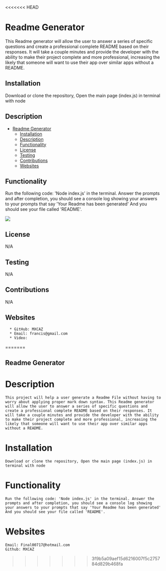 <<<<<<< HEAD
# Readme Generator

This Readme generator will allow the user to answer a series of specific questions and create a professional complete README based on their responses. It will take a couple minutes and provide the developer with the ability to make their project complete and more professional, increasing the likely that someone will want to use their app over similar apps without a README.

## Installation

Download or clone the repository, Open the main page (index.js) in terminal with node

## Description

- [Readme Generator](#readme-generator)
  - [Installation](#installation)
  - [Description](#description)
  - [Functionality](#functionality)
  - [License](#license)
  - [Testing](#testing)
  - [Contributions](#contributions)
  - [Websites](#websites)

## Functionality

Run the following code: 'Node index.js' in the terminal. Answer the prompts and after completion, you should see a console log showing your answers to your prompts that say 'Your Readme has been generated' And you should see your file called 'README'.

![](<assets/Untitled_%20Nov%2018,%202022%2010_40%20PM%20(2).gif>)

## License

N/A

## Testing

N/A

## Contributions

N/A

## Websites

      * GitHub: MXCAZ
      * Email: francis@gmail.com
      * Video:
=======
## Readme Generator

# Description

    This project will help a user generate a Readme File without having to worry about applying proper mark down syntax. This Readme generator will allow the user to answer a series of specific questions and create a professional complete README based on their responses. It will take a couple minutes and provide the developer with the ability to make their project complete and more professional, increasing the likely that someone will want to use their app over similar apps without a README.

# Installation

    Download or clone the repository, Open the main page (index.js) in terminal with node

# Functionality

    Run the following code: 'Node index.js' in the terminal. Answer the prompts and after completion, you should see a console log showing your answers to your prompts that say 'Your Readme has been generated' And you should see your file called 'README'.


# Websites

    Email: Final00717@hotmail.com
    Github: MXCAZ
>>>>>>> 3f9b5a09aef15d6216007f5c275784d829b468fa
